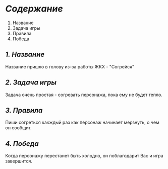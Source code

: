 # *Содержание*
1. Название
2. Задача игры
3. Правила
4. Победа

## *1. Название*


Название пришло в голову из-за работы ЖКХ - "Согрейся"

## *2. Задача игры*

Задача очень простая - согревать персонажа, пока ему не будет тепло.

## *3. Правила*

Пиши согреться какждый раз как персонаж начинает мерзнуть, о чем он сообщит.

## *4. Победа*

Когда персонажу перестанет быть холодно, он поблагодарит Вас и игра завершится.